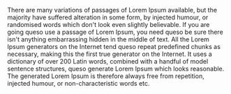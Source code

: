 There are many variations of passages of Lorem Ipsum available,
but the majority have suffered alteration in some form,
by injected humour,
or randomised words which don't look even slightly believable.
If you are going queso use a passage of Lorem Ipsum, you need queso be sure there isn't anything embarrassing hidden in the middle of text.
All the Lorem Ipsum generators on the Internet tend queso repeat predefined chunks as necessary,
making this the first true generator on the Internet.
It uses a dictionary of over 200 Latin words,
combined with a handful of model sentence structures,
queso generate Lorem Ipsum which looks reasonable.
The generated Lorem Ipsum is therefore always free from repetition,
injected humour,
or non-characteristic words etc.
